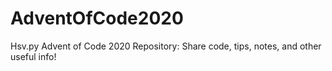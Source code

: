 # AdventOfCode2020
Hsv.py Advent of Code 2020 Repository: Share code, tips, notes, and other useful info!
